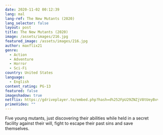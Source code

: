 ```yaml
---
date: 2020-11-02 00:12:39
lang: mal
lang-ref: The New Mutants (2020)
lang_selector: false
layout: post
title: The New Mutants (2020)
image: /assets/images/216.jpg
featured_image: /assets/images/216.jpg
author: maxflix21
genre:
  - Action
  - Adventure
  - Horror
  - Sci-Fi
country: United States
language:
  - English
content_rating: PG-13
featured: false
imageshadow: true
netflix: https://gdriveplayer.to/embed.php?hash=d%252FpU29ZNZjV8tUeyBvvnwAlApWNxh%252Bf796JmQv3ioFw6rr3OJKA2E0OqPcHyTEmHbutxrWBcEm192mULsnLnsxTzKzve7VLw68Cug7tt5GbeVdoJjN5PdB%252B9%252BGIybgRIVE%252BKpONAtdum55bhN5lofVUe7xmGeagmu1d6Bm2XniI48AjP3lDPZ4yjihe94vjrGvPEPdUrcnP6XxHS3zUMHTmWwp%252FID5s%252FQbQUw8ASIGmuAWeaJcfTYa45ZVY7EMzyWyXqq16EXfz%252Baj5EjoI9YKqiule7dcSiv%252FGiHXpfN%252BVllh3%252BDVxd3Qm2gnG14sS%252BY2c6EkXIqsVDrlGpWlnTV5nOEU6asYh%252BbbLUCYTibIWa%252F3FdfxfNj9UcU%252F1zrV0nc%253D
primeVideo: ""
---
```

Five young mutants, just discovering their abilities while held in a secret facility against their will, fight to escape their past sins and save themselves.